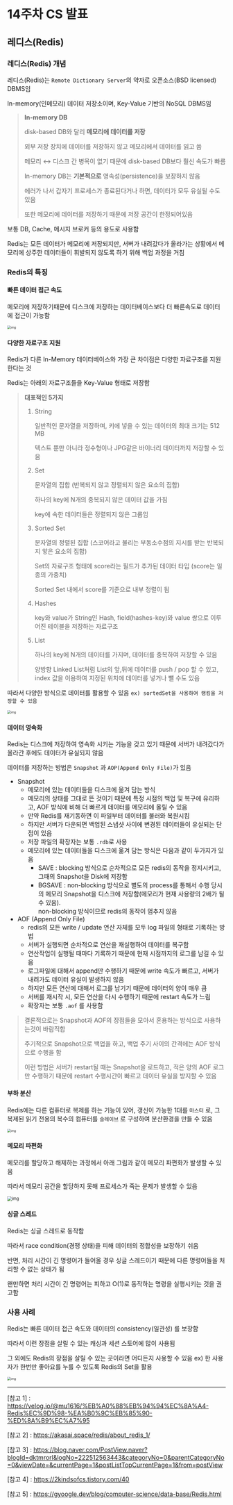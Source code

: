 # 14주차 CS 발표

## 레디스(Redis)

### 레디스(Redis) 개념

레디스(Redis)는 `Remote Dictionary Server`의 약자로 오픈소스(BSD licensed) DBMS임

In-memory(인메모리) 데이터 저장소이며, Key-Value 기반의 NoSQL DBMS임

> **In-memory DB**
>
> disk-based DB와 달리 **메모리에 데이터를 저장**
>
> 외부 저장 장치에 데이터를 저장하지 않고 메모리에서 데이터를 읽고 씀
>
> 메모리 ↔ 디스크 간 병목이 없기 때문에 disk-based DB보다 훨신 속도가 빠름
>
> In-memory DB는 **기본적으로** 영속성(persistence)을 보장하지 않음
>
> 에러가 나서 갑자기 프로세스가 종료된다거나 하면, 데이터가 모두 유실될 수도 있음
>
> 또한 메모리에 데이터를 저장하기 때문에 저장 공간이 한정되어있음

보통 DB, Cache, 메시지 브로커 등의 용도로 사용함

Redis는 모든 데이터가 메모리에 저장되지만, 서버가 내려갔다가 올라가는 상황에서 메모리에 상주한 데이터들이 휘발되지 않도록 하기 위해 백업 과정을 거침



### Redis의 특징

#### 빠른 데이터 접근 속도

메모리에 저장하기때문에 디스크에 저장하는 데이터베이스보다 더 빠른속도로 데이터에 접근이 가능함

<img src="https://media.vlpt.us/images/mu1616/post/86a65830-72ba-4759-9daf-5bc00ace9316/image.png" alt="img" style="zoom:50%;" />

#### 다양한 자료구조 지원

Redis가 다른 In-Memory 데이터베이스와 가장 큰 차이점은 다양한 자료구조를 지원한다는 것

Redis는 아래의 자료구조들을 Key-Value 형태로 저장함

> **대표적인 5가지**
>
> 1. String 
>
>    일반적인 문자열을 저장하며, 키에 넣을 수 있는 데이터의 최대 크기는 512 MB
>
>    텍스트 뿐만 아니라 정수형이나 JPG같은 바이너리 데이터까지 저장할 수 있음
>
> 2. Set
>
>    문자열의 집합 (반복되지 않고 정렬되지 않은 요소의 집합) 
>
>    하나의 key에 N개의 중복되지 않은 데이터 값을 가짐
>
>    key에 속한 데이터들은 정렬되지 않은 그룹임
>
> 3. Sorted Set
>
>    문자열의 정렬된 집합 (스코어라고 불리는 부동소수점의 지시를 받는 반복되지 앟은 요소의 집합)
>
>    Set의 자료구조 형태에 score라는 필드가 추가된 데이터 타입 (score는 일종의 가중치)
>
>    Sorted Set 내에서 score를 기준으로 내부 정렬이 됨
>
> 4. Hashes
>
>    key와 value가 String인 Hash, field(hashes-key)와 value 쌍으로 이루어진 테이블을 저장하는 자료구조
>
> 5. List
>
>    하나의 key에 N개의 데이터를 가지며, 데이터를 중복하여 저장할 수 있음
>
>    양방향 Linked List처럼 List의 앞,뒤에 데이터를  push / pop 할 수 있고, index 값을 이용하여 지정된 위치에 데이터를 넣거나 뺄 수도 있음

따라서 다양한 방식으로 데이터를 활용할 수 있음 `ex) sortedSet을 사용하여 랭킹을 저장할 수 있음`

<img src="https://media.vlpt.us/images/mu1616/post/6610f000-c432-404b-855f-417c04bd39dc/image.png" alt="img" style="zoom:50%;" />

#### 데이터 영속화

Redis는 디스크에 저장하여 영속화 시키는 기능을 갖고 있기 때문에 서버가 내려갔다가 올라간 후에도 데이터가 유실되지 않음

데이터를 저장하는 방법은 `Snapshot` 과 `AOP(Append Only File)`가 있음

- Snapshot
  - 메모리에 있는 데이터들을 디스크에 옮겨 담는 방식
  - 메모리의 상태를 그대로 뜬 것이기 때문에 특정 시점의 백업 및 복구에 유리하고, AOF 방식에 비해 더 빠르게 데이터를 메모리에 올릴 수 있음
  - 만약 Redis를 재기동하면 이 파일부터 데이터를 불러와 복원시킴 
  - 하지만 서버가 다운되면 백업된 스냅샷 사이에 변경된 데이터들이 유실되는 단점이 있음
  - 저장 파일의 확장자는 보통 `.rdb`로 사용
  - 메모리에 있는 데이터들을 디스크에 옮겨 담는 방식은 다음과 같이 두가지가 있음
    - SAVE : blocking 방식으로 순차적으로 모든 redis의 동작을 정지시키고, 그때의 Snapshot을 Disk에 저장함
    - BGSAVE : non-blocking 방식으로 별도의 process를 통해서 수행 당시의 메모리 Snapshot을 디스크에 저장함(메모리가 현재 사용량의 2배가 될 수 있음).</br>
      non-blocking 방식이므로 redis의 동작이 멈추지 않음
- AOF (Append Only File)
  - redis의 모든 write / update 연산 자체를 모두 log 파일의 형태로 기록하는 방법
  - 서버가 실행되면 순차적으로 연산을 재실행하여 데이터를 복구함
  - 연산작업이 실행될 때마다 기록하기 때문에 현재 시점까지의 로그를 남길 수 있음
  - 로그파일에 대해서 append만 수행하기 때문에 write 속도가 빠르고, 서버가 내려가도 데이터 유실이 발생하지 않음
  - 하지만 모든 연산에 대해서 로그를 남기기 때문에 데이터의 양이 매우 큼
  - 서버를 재시작 시, 모든 연산을 다시 수행하기 때문에 restart 속도가 느림
  - 확장자는 보통 `.aof` 를 사용함

> 결론적으로는 Snapshot과 AOF의 장점들을 모아서 혼용하는 방식으로 사용하는것이 바람직함
>
> 주기적으로 Snapshot으로 백업을 하고, 백업 주기 사이의 간격에는 AOF 방식으로 수행을 함
>
> 이런 방법은 서버가 restart될 때는 Snapshot을 로드하고, 적은 양의 AOF 로그만 수행하기 때문에 restart 수행시간이 빠르고 데이터 유실을 방지할 수 있음



#### 부하 분산

Redis에는 다른 컴퓨터로 복제를 하는 기능이 있어, 갱신이 가능한 1대를 `마스터` 로, 그 복제된 읽기 전용의 복수의 컴퓨터를 `슬레이브` 로 구성하여 분산환경을 만들 수 있음

<img src="https://media.vlpt.us/images/mu1616/post/a590d41d-36c2-4dea-a756-80c44a7ef047/image.png" alt="img" style="zoom:50%;" />



#### 메모리 파편화

메모리를 할당하고 해제하는 과정에서 아래 그림과 같이 메모리 파편화가 발생할 수 있음

따라서 메모리 공간을 할당하지 못해 프로세스가 죽는 문제가 발생할 수 있음

<img src="https://media.vlpt.us/images/mu1616/post/a1f17594-1d86-4f19-b546-a70ab008af1f/image.png" alt="img" style="zoom: 67%;" />



#### 싱글 스레드

Redis는 싱글 스레드로 동작함

따라서 race condition(경쟁 상태)을 피해 데이터의 정합성을 보장하기 쉬움

반면, 처리 시간이 긴 명령어가 들어올 경우 싱글 스레드이기 때문에 다른 명령어들을 처리할 수 없는 상태가 됨

왠만하면 처리 시간이 긴 명령어는 피하고 O(1)로 동작하는 명령을 실행시키는 것을 권고함



### 사용 사례

Redis는 빠른 데이터 접근 속도와 데이터의 consistency(일관성) 를 보장함

따라서 이런 장점을 살릴 수 있는 캐싱과 세션 스토어에 많이 사용됨

그 외에도 Redis의 장점을 살릴 수 있는 곳이라면 어디든지 사용할 수 있음 ex) 한 사용자가 한번만 좋아요를 누를 수 있도록 Redis의 Set을 활용

<img src="https://media.vlpt.us/images/mu1616/post/85c5e1f6-64d9-4c57-8d41-9cac584a4946/image.png" alt="img" style="zoom:50%;" />





---

[참고 1] : <https://velog.io/@mu1616/%EB%A0%88%EB%94%94%EC%8A%A4-Redis%EC%9D%98-%EA%B0%9C%EB%85%90-%ED%8A%B9%EC%A7%95>

[참고 2] : <https://akasai.space/redis/about_redis_1/>

[참고 3] : <https://blog.naver.com/PostView.naver?blogId=dktmrorl&logNo=222512563443&categoryNo=0&parentCategoryNo=0&viewDate=&currentPage=1&postListTopCurrentPage=1&from=postView>

[참고 4] : <https://2kindsofcs.tistory.com/40>

[참고 5] : <https://gyoogle.dev/blog/computer-science/data-base/Redis.html>
